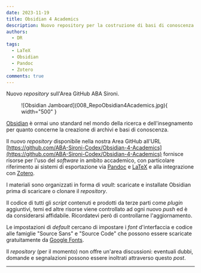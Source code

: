 ```yaml
---
date: 2023-11-19
title: Obsidian 4 Academics
description: Nuovo repository per la costruzione di basi di conoscenza. 
authors: 
  - DR
tags:
  - LaTeX
  - Obsidian
  - Pandoc
  - Zotero
comments: true
---
```


Nuovo _repository_ sull'Area GitHub ABA Sironi.
 <!-- more -->

<figure markdown>![Obsidian Jamboard](008_RepoObsidian4Academics.jpg){ width="500" }</figure>

[Obsidian](https://obsidian.md) è ormai uno standard nel mondo della ricerca e dell'insegnamento per quanto concerne la creazione di archivi e basi di conoscenza.

Il nuovo *repository* disponibile nella nostra Area GitHub all'URL [https://github.com/ABA-Sironi-Codex/Obsidian-4-Academics](https://github.com/ABA-Sironi-Codex/Obsidian-4-Academics) fornisce risorse per l'uso del _software_ in ambito accademico, con particolare riferimento ai sistemi di esportazione via [Pandoc](https://pandoc.org/) e [LaTeX](https://www.latex-project.org/) e alla integrazione con [Zotero](https://www.zotero.org/).

I materiali sono organizzati in forma di *vault*: scaricate e installate Obsidian prima di scaricare o clonare il *repository*.

Il codice di tutti gli *script* contenuti e prodotti da terze parti come *plugin* aggiuntivi, temi ed altre risorse viene controllato ad ogni nuovo *push* ed è da considerarsi affidabile. Ricordatevi però di controllarne l'aggiornamento.

Le impostazioni di *default* cercano di impostare i *font* d'interfaccia e codice alle famiglie "Source Sans" e "Source Code" che possono essere scaricate gratuitamente da [Google Fonts](https://fonts.google.com/?query=source).

Il *repository* (per il momento) non offre un'area discussioni: eventuali dubbi, domande e segnalazioni possono essere inoltrati attraverso questo _post_.

---
